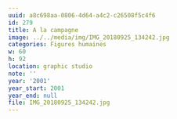 ```yaml
---
uuid: a8c698aa-0806-4d64-a4c2-c26508f5c4f6
id: 279
title: A la campagne
image: ../../media/img/IMG_20180925_134242.jpg
categories: Figures humaines
w: 60
h: 92
location: graphic studio
note: ''
year: '2001'
year_start: 2001
year_end: null
file: IMG_20180925_134242.jpg
---
```


